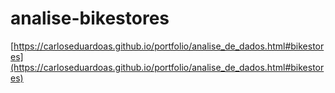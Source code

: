 # analise-bikestores
[https://carloseduardoas.github.io/portfolio/analise_de_dados.html#bikestores](https://carloseduardoas.github.io/portfolio/analise_de_dados.html#bikestores)
